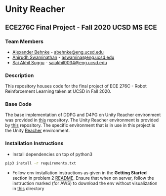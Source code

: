 # Unity Reacher
## ECE276C Final Project - Fall 2020 UCSD MS ECE

### Team Members

 - [Alexander Behnke](https://github.com/alexanderbehnke333) - abehnke@eng.ucsd.edu
 - [Anirudh Swaminathan](https://github.com/Anirudh-Swaminathan) - aswamina@eng.ucsd.edu
 - [Sai Akhil Suggu](https://github.com/saiakhil0034) - saiakhil0034@eng.ucsd.edu

### Description

This repository houses code for the final project of ECE 276C - Robot Reinforcement Learning taken at UCSD in Fall 2020.

### Base Code

The base implementation of DDPG and D4PG on Unity Reacher environment was provided in [this](https://github.com/TomLin/RLND-project) repository.
The Unity Reacher environment is provided by [this](https://github.com/Unity-Technologies/ml-agents) repository.
The specific environment that is in use in this project is the Unity [Reacher](https://github.com/Unity-Technologies/ml-agents/blob/master/docs/Learning-Environment-Examples.md#reacher) environment.

### Installation Instructions
 - Install dependencies on top of python3
 ```bash
 pip3 install -r requirements.txt
 ```
  - Follow env installation instructions as given in the <b>Getting Started</b> section in problem 2 [README](./rnld_repo/p2-continuous-control/README.md).
  Ensure that when on server, follow the instruction marked (for AWS) to download the env without visualization in [this](rnld_repo/p2-continuous-control) directory
